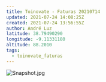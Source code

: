 ```yaml
---
title: Toinovate - Faturas 20210714
updated: 2021-07-24 14:08:25Z
created: 2021-07-24 13:56:55Z
author: André Luz
latitude: 38.79490290
longitude: -9.11331180
altitude: 88.2010
tags:
  - toinovate_faturas
---
```


![Snapshot.jpg](Snapshot-1.jpg)